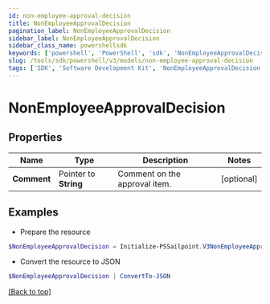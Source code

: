 ```yaml
---
id: non-employee-approval-decision
title: NonEmployeeApprovalDecision
pagination_label: NonEmployeeApprovalDecision
sidebar_label: NonEmployeeApprovalDecision
sidebar_class_name: powershellsdk
keywords: ['powershell', 'PowerShell', 'sdk', 'NonEmployeeApprovalDecision'] 
slug: /tools/sdk/powershell/v3/models/non-employee-approval-decision
tags: ['SDK', 'Software Development Kit', 'NonEmployeeApprovalDecision']
---
```



# NonEmployeeApprovalDecision

## Properties

Name | Type | Description | Notes
------------ | ------------- | ------------- | -------------
**Comment** |  Pointer to **String** | Comment on the approval item. | [optional] 

## Examples

- Prepare the resource
```powershell
$NonEmployeeApprovalDecision = Initialize-PSSailpoint.V3NonEmployeeApprovalDecision  -Comment Approved by manager
```

- Convert the resource to JSON
```powershell
$NonEmployeeApprovalDecision | ConvertTo-JSON
```


[[Back to top]](#) 


